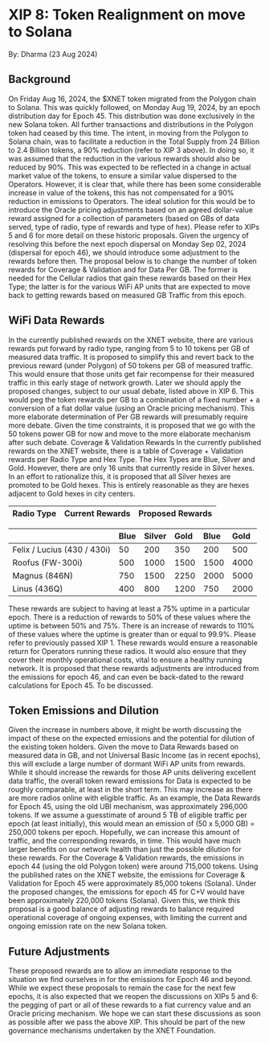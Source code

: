 # XIP 8: Token Realignment on move to Solana
By: Dharma (23 Aug 2024)
 
## Background
On Friday Aug 16, 2024, the $XNET token migrated from the Polygon chain to Solana. This was quickly followed, on Monday Aug 19, 2024, by an epoch distribution day for Epoch 45. This distribution was done exclusively in the new Solana token. All further transactions and distributions in the Polygon token had ceased by this time.
The intent, in moving from the Polygon to Solana chain, was to facilitate a reduction in the Total Supply from 24 Billion to 2.4 Billion tokens, a 90% reduction (refer to XIP 3 above). In doing so, it was assumed that the reduction in the various rewards should also be reduced by 90%. This was expected to be reflected in a change in actual market value of the tokens, to ensure a similar value dispersed to the Operators.
However, it is clear that, while there has been some considerable increase in value of the tokens, this has not compensated for a 90% reduction in emissions to Operators.
The ideal solution for this would be to introduce the Oracle pricing adjustments based on an agreed dollar-value reward assigned for a collection of parameters (based on GBs of data  served, type of radio, type of rewards and type of hex). Please refer to XIPs 5 and 6 for more detail on these historic proposals.
Given the urgency of resolving this before the next epoch dispersal on Monday Sep 02, 2024 (dispersal for epoch 46), we should introduce some adjustment to the  rewards before then.
The proposal below is to change the number of token rewards for Coverage & Validation and for Data Per GB. The former is needed for the Cellular radios that gain these rewards based on their Hex Type; the latter is for the various WiFi AP units that are expected to move back to getting rewards based on measured GB Traffic from this epoch.

## WiFi Data Rewards
In the currently published rewards on the XNET website, there are various rewards put forward by radio type, ranging from 5 to 10 tokens per GB of measured data traffic. It is proposed to simplify this and revert back to the previous reward (under Polygon) of 50 tokens per GB of measured traffic.
This would ensure that those units get fair recompense for their measured traffic in this early stage of network growth. Later we should apply the proposed changes, subject to our usual debate, listed above in XIP 6. This would peg the token rewards per GB to a combination of a fixed number + a conversion of a fiat dollar value (using an Oracle pricing mechanism).
This more elaborate determination of Per GB rewards will presumably require more debate. Given the time constraints, it is proposed that we go with the 50 tokens power GB for now and move to the more elaborate mechanism after such debate.
Coverage & Validation Rewards
In the currently published rewards on the XNET website, there is a table of Coverage + Validation rewards per Radio Type and Hex Type.
The Hex Types are Blue, Silver and Gold. However, there are only 16 units that currently reside in Silver hexes. In an effort to rationalize this, it is proposed that all Silver hexes are promoted to be Gold hexes. This is entirely reasonable as they are hexes adjacent to Gold hexes in city centers.



| Radio Type                  | Current Rewards      | Proposed Rewards |
|:----------------------------|:---------------------|:-----------------|

|                             | Blue | Silver | Gold | Blue | Gold      |
|:----------------------------|:-----|:-------|:-----|:-----|:----------|
| Felix / Lucius (430 / 430i) | 50   | 200    | 350  | 200  | 500       | 
| Roofus (FW-300i)            | 500  | 1000   | 1500 | 1500 | 4000      |
| Magnus (846N)               | 750  | 1500   | 2250 | 2000 | 5000      |
| Linus (436Q)                | 400  | 800    | 1200 | 750  | 2000      |

These rewards are subject to having at least a 75% uptime in a particular epoch. There is a reduction of rewards to 50% of these values where the uptime is between 50% and 75%. There is an increase of rewards to 110% of these values where the uptime is greater than or equal to 99.9%. Please refer to previously passed XIP 1. 
These rewards would ensure a reasonable return for Operators running these radios. It would also ensure that they cover their monthly operational costs, vital to ensure a healthy running network.
It is proposed that these rewards adjustments are introduced from the emissions for epoch 46, and can even be back-dated to the reward calculations for Epoch 45. To be discussed.

## Token Emissions and Dilution
Given the increase in numbers above, it might be worth discussing the impact of these on the expected emissions and the potential for dilution of the existing token holders.
Given the move to Data Rewards based on measured data in GB, and not Universal Basic Income (as in recent epochs), this will exclude a large number of dormant WiFi AP units from rewards. While it should increase the rewards for those AP units delivering excellent data traffic, the overall token reward emissions for Data is expected to be roughly comparable, at least in the short term. This may increase as there are more radios online with eligible traffic.
As an example, the Data Rewards for Epoch 45, using the old UBI mechanism, was approximately 296,000 tokens. If we assume a guesstimate of around 5 TB of eligible traffic per epoch (at least initially), this would mean an emission of (50 x 5,000 GB) = 250,000 tokens per epoch. Hopefully, we can increase this amount of traffic, and the corresponding rewards, in time. This would have much larger benefits on our network health than just the possible dilution for these rewards.
For the Coverage & Validation rewards, the emissions in epoch 44 (using the old Polygon token) were around 715,000 tokens. Using the published rates on the XNET website, the emissions for Coverage & Validation for Epoch 45 were approximately 85,000 tokens (Solana). Under the proposed changes, the emissions for epoch 45 for C+V would have been approximately 220,000 tokens (Solana). 
Given this, we think this proposal is a good balance of adjusting rewards to balance required operational coverage of ongoing expenses, with limiting the current and ongoing emission rate on the new Solana token.

## Future Adjustments
These proposed rewards are to allow an immediate response to the situation we find ourselves in for the emissions for Epoch 46 and beyond. While we expect these proposals to remain the case for the next few epochs, it is also expected that we reopen the discussions on XIPs 5 and 6: the pegging of part or all of these rewards to a fiat currency value and an Oracle pricing mechanism.
We hope we can start these discussions as soon as possible after we pass the above XIP. This should be part of the new governance mechanisms undertaken by the XNET Foundation.
